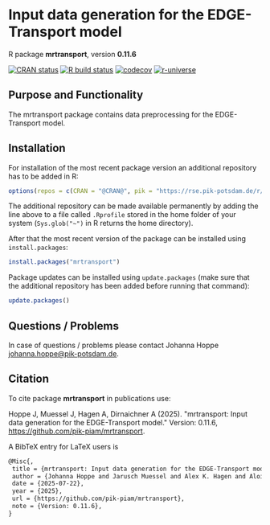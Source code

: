 # Input data generation for the EDGE-Transport model

R package **mrtransport**, version **0.11.6**

[![CRAN status](https://www.r-pkg.org/badges/version/mrtransport)](https://cran.r-project.org/package=mrtransport) [![R build status](https://github.com/pik-piam/mrtransport/workflows/check/badge.svg)](https://github.com/pik-piam/mrtransport/actions) [![codecov](https://codecov.io/gh/pik-piam/mrtransport/branch/master/graph/badge.svg)](https://app.codecov.io/gh/pik-piam/mrtransport) [![r-universe](https://pik-piam.r-universe.dev/badges/mrtransport)](https://pik-piam.r-universe.dev/builds)

## Purpose and Functionality

The mrtransport package contains data preprocessing for the
    EDGE-Transport model.


## Installation

For installation of the most recent package version an additional repository has to be added in R:

```r
options(repos = c(CRAN = "@CRAN@", pik = "https://rse.pik-potsdam.de/r/packages"))
```
The additional repository can be made available permanently by adding the line above to a file called `.Rprofile` stored in the home folder of your system (`Sys.glob("~")` in R returns the home directory).

After that the most recent version of the package can be installed using `install.packages`:

```r 
install.packages("mrtransport")
```

Package updates can be installed using `update.packages` (make sure that the additional repository has been added before running that command):

```r 
update.packages()
```

## Questions / Problems

In case of questions / problems please contact Johanna Hoppe <johanna.hoppe@pik-potsdam.de>.

## Citation

To cite package **mrtransport** in publications use:

Hoppe J, Muessel J, Hagen A, Dirnaichner A (2025). "mrtransport: Input data generation for the EDGE-Transport model." Version: 0.11.6, <https://github.com/pik-piam/mrtransport>.

A BibTeX entry for LaTeX users is

 ```latex
@Misc{,
  title = {mrtransport: Input data generation for the EDGE-Transport model},
  author = {Johanna Hoppe and Jarusch Muessel and Alex K. Hagen and Alois Dirnaichner},
  date = {2025-07-22},
  year = {2025},
  url = {https://github.com/pik-piam/mrtransport},
  note = {Version: 0.11.6},
}
```
